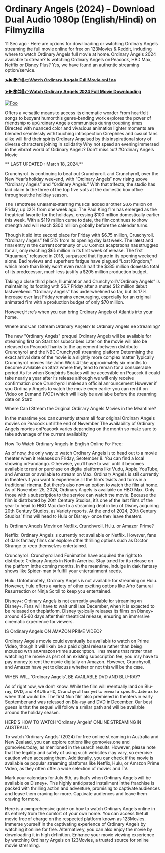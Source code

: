 # Ordinary Angels (2024) – Download Dual Audio 1080p (English/Hindi) on Filmyzilla

11 Sec ago - Here are options for downloading or watching Ordinary Angels streaming the full movie online for free on 123Movies & Reddit, including where to watch Ordinary Angels full movie at home. Ordinary Angels 2024 available to stream? Is watching Ordinary Angels on Peacock, HBO Max, Netflix or Disney Plus? Yes, we have found an authentic streaming option/service.


[**➤►🌍📺📱👉Watch Ordinary Angels Full Movie onl𝚒ne**](https://bit.ly/Most-popular-Movies)

[**➤►🌍📺📱👉Watch Ordinary Angels 2024 Full Movie Downloading**](https://bit.ly/Most-popular-Movies)

[![Foo](https://static.wixstatic.com/media/b249f9_adac8f70fb3f45b88691696c77de18f3~mv2.gif)](https://bit.ly/Most-popular-Movies)


Offers a versatile means to access its cinematic wonder From heartfelt songs to buoyant humor this genre-bending work explores the power of friendship to upOrdinary Angels communities during troubling times Directed with nuanced color and vivacious animation lighter moments are blended seamlessly with touching introspection Cinephiles and casual fans alike will find their spirits Ordinary Angelsed by this inspirational story of diverse characters joining in solidarity Why not spend an evening immersed in the vibrant world of Ordinary Angels? Don’t miss out! #Ordinary Angels Movie

** LAST UPDATED : March 18, 2024.**

Crunchyroll. is continuing to beat out Crunchyroll. and Crunchyroll, over the New Year’s holiday weekend, with “Ordinary Angels” now rising above “Ordinary Angels” and “Ordinary Angels.” With that trifecta, the studio has laid claim to the three of the top five slots at the domestic box office throughout the holiday season.

The Timothéee Chalamet-starring musical added another $8.6 million on Friday, up 32% from one week ago. The Paul King film has emerged as the theatrical favorite for the holidays, crossing $100 million domestically earlier this week. With a $119 million cume to date, the film continues to show strength and will reach $300 million globally before the calendar turns.

Though it slid into second place for Friday with $6.75 million, Crunchyroll. “Ordinary Angels” fell 51% from its opening day last week. The latest and final entry in the current continuity of DC Comics adaptations has struggled for air, only reaching $65 million in its first week of release. The first “Aquaman,” released in 2018, surpassed that figure in its opening weekend alone. Bad reviews and superhero fatigue have plagued “Lost Kingdom,” which more than likely won’t even reach half the $335 million domestic total of its predecessor, much less justify a $205 million production budget.

Taking a close third place, Illumination and Crunchyroll’s“Ordinary Angels” is maintaining its footing with $6.7 Friday after a muted $12 million debut lastweekend. “Ordinary Angels” has underwhelmed so far, but its 17% increase over last Friday remains encouraging, especially for an original animated film with a production budget of only $70 million.

However,Here’s when you can bring Ordinary Angels of Atlantis into your home.

Where and Can I Stream Ordinary Angels? Is Ordinary Angels Be Streaming?

The new "Ordinary Angels" prequel Ordinary Angels will be available for streaming first on Starz for subscribers Later on the movie will also be released on PeacockThanks to the agreement between distributor Crunchyroll and the NBC Crunchyroll streaming platform Determining the exact arrival date of the movie is a slightly more complex matter Typically Crunchyroll movies like John Wick 4 take approximately six months to become available on Starz where they tend to remain for a considerable period As for when Songbirds Snakes will be accessible on Peacock it could take nearly a year after its release although we will only receive confirmation once Crunchyroll makes an official announcement However if you Ordinary Angels to watch the movie even earlier you can rent it on Video on Demand (VOD) which will likely be available before the streaming date on Starz

Where Can I Stream the Original Ordinary Angels Movies in the Meantime?

In the meantime you can currently stream all four original Ordinary Angels movies on Peacock until the end of November The availability of Ordinary Angels movies onPeacock varies depending on the month so make sure to take advantage of the current availability

How To Watch Ordinary Angels In English Online For Free:

As of now, the only way to watch Ordinary Angels is to head out to a movie theater when it releases on Friday, September 8. You can find a local showing onFandango. Otherwise, you’ll have to wait until it becomes available to rent or purchase on digital platforms like Vudu, Apple, YouTube, and Amazon or available to stream on Max. Ordinary Angels is still currently in theaters if you want to experience all the film’s twists and turns in a traditional cinema. But there’s also now an option to watch the film at home. As of November 25, 2024, Ordinary Angels is available on HBO Max. Only those with a subscription to the service can watch the movie. Because the film is distributed by 20th Century Studios, it’s one of the last films of the year to head to HBO Max due to a streaming deal in lieu of Disney acquiring 20th Century Studios, as Variety reports. At the end of 2024, 20th Century Studios’ films will head to Hulu or Disney+ once they leave theaters.

Is Ordinary Angels Movie on Netflix, Crunchyroll, Hulu, or Amazon Prime?

Netflix: Ordinary Angels is currently not available on Netflix. However, fans of dark fantasy films can explore other thrilling options such as Doctor Strange to keep themselves entertained.

Crunchyroll: Crunchyroll and Funimation have acquired the rights to distribute Ordinary Angels in North America. Stay tuned for its release on the platform inthe coming months. In the meantime, indulge in dark fantasy shows like Spider-man to fulfill your entertainment needs.

Hulu: Unfortunately, Ordinary Angels is not available for streaming on Hulu. However, Hulu offers a variety of other exciting options like Afro Samurai Resurrection or Ninja Scroll to keep you entertained.

Disney+: Ordinary Angels is not currently available for streaming on Disney+. Fans will have to wait until late December, when it is expected to be released on theplatform. Disney typically releases its films on Disney+ around 45-60 days after their theatrical release, ensuring an immersive cinematic experience for viewers.

IS Ordinary Angels ON AMAZON PRIME VIDEO?

Ordinary Angels movie could eventually be available to watch on Prime Video, though it will likely be a paid digital release rather than being included with anAmazon Prime subscription. This means that rather than watching the movie as part of an existing subscription fee, you may have to pay money to rent the movie digitally on Amazon. However, Crunchyroll. and Amazon have yet to discuss whether or not this will be the case.

WHEN WILL ‘Ordinary Angels’, BE AVAILABLE DVD AND BLU-RAY?

As of right now, we don’t know. While the film will eventually land on Blu-ray, DVD, and 4KUltraHD, Crunchyroll has yet to reveal a specific date as to when that would be. The first Nun film also premiered in theaters in early September and was released on Blu-ray and DVD in December. Our best guess is that the sequel will follow a similar path and will be available around the holiday season.

HERE’S HOW TO WATCH ‘Ordinary Angels’ ONLINE STREAMING IN AUSTRALIA

To watch ‘Ordinary Angels’ (2024) for free online streaming in Australia and New Zealand, you can explore options like gomovies.one and gomovies.today, as mentioned in the search results. However, please note that the legality and safety of using such websites may vary, so exercise caution when accessing them. Additionally, you can check if the movie is available on popular streaming platforms like Netflix, Hulu, or Amazon Prime Video, as they often offer a wide selection of movies and TV.

Mark your calendars for July 8th, as that’s when Ordinary Angels will be available on Disney+. This highly anticipated installment inthe franchise is packed with thrilling action and adventure, promising to captivate audiences and leave them craving for more. Captivate audiences and leave them craving for more.

Here is a comprehensive guide on how to watch Ordinary Angels online in its entirety from the comfort of your own home. You can access thefull movie free of charge on the respected platform known as 123Movies. Immerse yourself in the captivating experience of Ordinary Angels by watching it online for free. Alternatively, you can also enjoy the movie by downloading it in high definition. Enhance your movie viewing experience by watching Ordinary Angels on 123Movies, a trusted source for online movie streaming.
